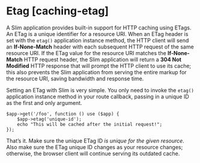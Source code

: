 # Etag [caching-etag] #

A Slim application provides built-in support for HTTP caching using ETags. An ETag is a unique identifier for a resource URI. When an ETag header is set with the `etag()` application instance method, the HTTP client will send an **If-None-Match** header with each subsequent HTTP request of the same resource URI. If the ETag value for the resource URI matches the **If-None-Match** HTTP request header, the Slim application will return a **304 Not Modified** HTTP response that will prompt the HTTP client to use its cache; this also prevents the Slim application from serving the entire markup for the resource URI, saving bandwidth and response time.

Setting an ETag with Slim is very simple. You only need to invoke the `etag()` application instance method in your route callback, passing in a unique ID as the first and only argument.

    $app->get('/foo', function () use ($app) {
        $app->etag('unique-id');
        echo "This will be cached after the initial request!";
    });

That’s it. Make sure the unique ETag ID *is unique for the given resource*. Also make sure the ETag unique ID changes as your resource changes; otherwise, the browser client will continue serving its outdated cache.